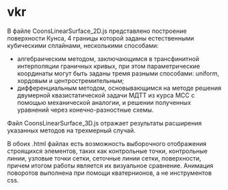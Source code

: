 # vkr
В файле CoonsLinearSurface_2D.js представлено построение поверхности Кунса, 4 границы которой заданы естественными кубическими сплайнами, несколькими способами:
- алгебраическим методом, заключающимся в трансфинитной интерполяции граничных кривых,
  при этом параметрические координаты могут быть заданы тремя разными способами: uniform, хордовым и центростремительным;
- дифференциальным методом, основывающимся на методе решения двумерной квазистатической задачи МДТТ из курса МСС с помощью механической аналогии,
  и решении полученных уравнений через конечно-разностные схемы.
  
Файл CoonsLinearSurface_3D.js отражает результаты расширения указанных методов на трехмерный случай.
 
В обоих .html файлах есть возможность выборочного отображения строящихся элементов, таких как контрольные точки, контрольные линии, узловые точки сетки, 
сеточные линии сетки, поверхности, причем итогом работы является их визуальное сравнение.
Анимация поворотов выполнена при помощи кватернионов, а не инструментов css.
